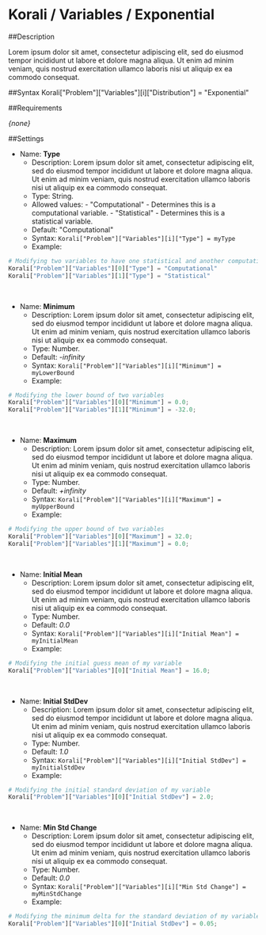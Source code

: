# Korali / Variables / Exponential
				   
##Description

Lorem ipsum dolor sit amet, consectetur adipiscing elit, sed do eiusmod tempor incididunt ut labore et dolore magna aliqua. Ut enim ad minim veniam, quis nostrud exercitation ullamco laboris nisi ut aliquip ex ea commodo consequat.
	   
##Syntax
       Korali["Problem"]["Variables"][i]["Distribution"] = "Exponential"

##Requirements

*{none}*

##Settings

+ Name: **Type**
     - Description: Lorem ipsum dolor sit amet, consectetur adipiscing elit, sed do eiusmod tempor incididunt ut labore et dolore magna aliqua. Ut enim ad minim veniam, quis nostrud exercitation ullamco laboris nisi ut aliquip ex ea commodo consequat.
     - Type: String. 
	 - Allowed values:
	       - "Computational" - Determines this is a computational variable.
		   - "Statistical" - Determines this is a statistical variable.
	 - Default: "Computational"
	 - Syntax: `Korali["Problem"]["Variables"][i]["Type"] = myType`
	 - Example:
	 
```python
# Modifying two variables to have one statistical and another computational.
Korali["Problem"]["Variables"][0]["Type"] = "Computational"
Korali["Problem"]["Variables"][1]["Type"] = "Statistical"
```

<br>
	 
+ Name: **Minimum**
     - Description: Lorem ipsum dolor sit amet, consectetur adipiscing elit, sed do eiusmod tempor incididunt ut labore et dolore magna aliqua. Ut enim ad minim veniam, quis nostrud exercitation ullamco laboris nisi ut aliquip ex ea commodo consequat.
     - Type: Number. 
	 - Default: *-infinity*
	 - Syntax: `Korali["Problem"]["Variables"][i]["Minimum"] = myLowerBound`
	 - Example:
	 
```python
# Modifying the lower bound of two variables
Korali["Problem"]["Variables"][0]["Minimum"] = 0.0;
Korali["Problem"]["Variables"][1]["Minimum"] = -32.0;
```

<br>
	 
+ Name: **Maximum**
     - Description: Lorem ipsum dolor sit amet, consectetur adipiscing elit, sed do eiusmod tempor incididunt ut labore et dolore magna aliqua. Ut enim ad minim veniam, quis nostrud exercitation ullamco laboris nisi ut aliquip ex ea commodo consequat.
     - Type: Number. 
	 - Default: *+infinity*
	 - Syntax: `Korali["Problem"]["Variables"][i]["Maximum"] = myUpperBound`
	 - Example:
	 
```python
# Modifying the upper bound of two variables
Korali["Problem"]["Variables"][0]["Maximum"] = 32.0;
Korali["Problem"]["Variables"][1]["Maximum"] = 0.0;
```

<br>

+ Name: **Initial Mean**
     - Description: Lorem ipsum dolor sit amet, consectetur adipiscing elit, sed do eiusmod tempor incididunt ut labore et dolore magna aliqua. Ut enim ad minim veniam, quis nostrud exercitation ullamco laboris nisi ut aliquip ex ea commodo consequat.
     - Type: Number. 
	 - Default: *0.0*
	 - Syntax: `Korali["Problem"]["Variables"][i]["Initial Mean"] = myInitialMean`
	 - Example:
	 
```python
# Modifying the initial guess mean of my variable
Korali["Problem"]["Variables"][0]["Initial Mean"] = 16.0;
```

<br>

+ Name: **Initial StdDev**
     - Description: Lorem ipsum dolor sit amet, consectetur adipiscing elit, sed do eiusmod tempor incididunt ut labore et dolore magna aliqua. Ut enim ad minim veniam, quis nostrud exercitation ullamco laboris nisi ut aliquip ex ea commodo consequat.
     - Type: Number. 
	 - Default: *1.0*
	 - Syntax: `Korali["Problem"]["Variables"][i]["Initial StdDev"] = myInitialStdDev`
	 - Example:
	 
```python
# Modifying the initial standard deviation of my variable
Korali["Problem"]["Variables"][0]["Initial StdDev"] = 2.0;
```	 

<br>

+ Name: **Min Std Change**
     - Description: Lorem ipsum dolor sit amet, consectetur adipiscing elit, sed do eiusmod tempor incididunt ut labore et dolore magna aliqua. Ut enim ad minim veniam, quis nostrud exercitation ullamco laboris nisi ut aliquip ex ea commodo consequat.
     - Type: Number. 
	 - Default: *0.0*
	 - Syntax: `Korali["Problem"]["Variables"][i]["Min Std Change"] = myMinStdChange`
	 - Example:
	 
```python
# Modifying the minimum delta for the standard deviation of my variable
Korali["Problem"]["Variables"][0]["Initial StdDev"] = 0.05;
```	 
